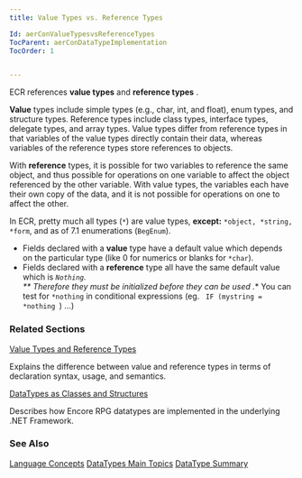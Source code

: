 ```yaml
---
title: Value Types vs. Reference Types

Id: aerConValueTypesvsReferenceTypes
TocParent: aerConDataTypeImplementation
TocOrder: 1


---
```


ECR references **value types** and **reference types** .

**Value** types include simple types (e.g., char, int, and float), enum types, and structure types. Reference types include class types, interface types, delegate types, and array types. Value types differ from reference types in that variables of the value types directly contain their data, whereas variables of the reference types store references to objects. 

With **reference** types, it is possible for two variables to reference the same object, and thus possible for operations on one variable to affect the object referenced by the other variable. With value types, the variables each have their own copy of the data, and it is not possible for operations on one to affect the other. 

In ECR, pretty much all types (<code>*<something></code>) are value types, **except:** <code>*object, *string, *form</code>, and as of 7.1 enumerations (<code>BegEnum</code>). 

- Fields declared with a **value** 
                type have a default value which depends on the particular type (like 0 for
                numerics or blanks for <code>*char</code>).
- Fields declared with a **reference**  type all have the same
                default value which is <code>*Nothing</code>. 
                <br /> ** *Therefore they must be initialized before they can be used* .** 
                You can test for <code>*nothing</code> in conditional expressions (eg. <code>
                    IF (mystring =
                    *nothing
                </code>) ...)

### Related Sections

[Value Types and Reference Types](aerConValuesTypesandReferenceTypes.html)

Explains the difference between value and reference types in terms of
                declaration syntax, usage, and semantics.


[DataTypes as Classes and Structures](aerConDataTypesasStructuresandClasses.html)

Describes how Encore RPG datatypes are implemented in the underlying .NET Framework.


### See Also
[Language Concepts](aerConLanguageConceptsMain.html)
[DataTypes Main Topics](aerLrfDataTypesMain.html)
[DataType Summary](Data_type_summary.html) 
